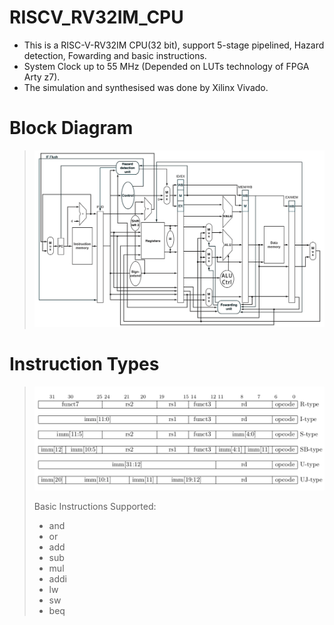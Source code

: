 # RISCV_RV32IM_CPU
* This is a RISC-V-RV32IM CPU(32 bit), support 5-stage pipelined, Hazard detection, Fowarding and basic instructions.
* System Clock up to 55 MHz (Depended on LUTs technology of FPGA Arty z7).
* The simulation and synthesised was done by Xilinx Vivado.

# Block Diagram
>![alt text](image/block_diagram.png)

# Instruction Types
>![alt text](image/InstructionType.png)
>
>
> Basic Instructions Supported:
> * and
> * or
> * add
> * sub
> * mul
> * addi
> * lw
> * sw
> * beq
